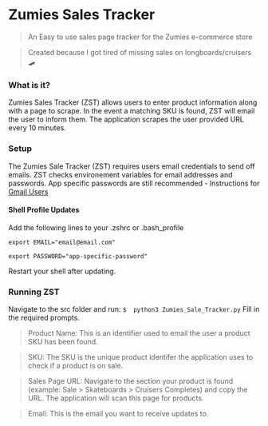 # Zumies Sales Tracker

> An Easy to use sales page tracker for the Zumies e-commerce store

> Created because I got tired of missing sales on longboards/cruisers 🛹

### What is it?
Zumies Sales Tracker (ZST) allows users to enter product information along with a page to scrape. In the event a matching SKU is found, ZST will email the user to inform them. The application scrapes the user provided URL every 10 minutes.

### Setup

The Zumies Sale Tracker (ZST) requires users email credentials to send off emails. ZST checks environement variables for email addresses and passwords. App specific passwords are still recommended - Instructions for [Gmail Users](https://support.google.com/accounts/answer/185833?hl=en)

#### Shell Profile Updates
Add the following lines to your .zshrc or .bash_profile
```
export EMAIL="email@email.com"
```
```
export PASSWORD="app-specific-password"
```
Restart your shell after updating.

### Running ZST
Navigate to the src folder and run:
`$  python3 Zumies_Sale_Tracker.py`
Fill in the required prompts.
> Product Name: This is an identifier used to email the user a product SKU has been found.

> SKU: The SKU is the unique product identifer the application uses to check if a product is on sale.

> Sales Page URL: Navigate to the section your product is found (example: Sale > Skateboards > Cruisers Completes) and copy the URL. The application will scan this page for products.

> Email: This is the email you want to receive updates to.

